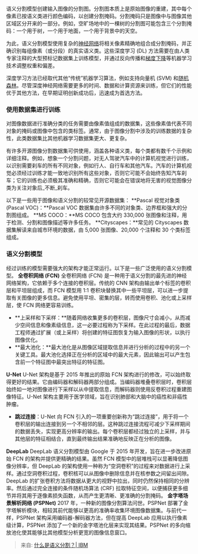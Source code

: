 语义分割模型创建输入图像的分割图。分割图本质上是原始图像的重建，其中每个像素已按语义类进行颜色编码，以创建分割掩码。分割掩码只是图像中与图像其他区域区分开来的一部分。例如，空旷场地中的一棵树的分割图可能包含三个分割掩码：一个用于树，一个用于地面，一个用于背景中的天空。

为此，语义分割模型使用复杂的[神经网络](https://www.ibm.com/cn-zh/topics/neural-networks)将相关像素精确地组合成分割掩码，并正确识别每组像素（或分段）的真实语义类。这些深度学习 (DL) 方法需要在由人类专家注释的大型预标记数据集上训练模型，并通过反向传播和[梯度下降](https://www.ibm.com/cn-zh/topics/gradient-descent)等机器学习技术调整权重和偏差。

深度学习方法已经取代其他“传统”机器学习算法，例如支持向量机 (SVM) 和[随机森林](https://www.ibm.com/cn-zh/topics/random-forest)。尽管深度神经网络需要更多的时间、数据和计算资源来训练，但它们的性能优于其他方法，在早期证明创新成功后，迅速成为首选方法。

### 使用数据集进行训练
对图像数据进行准确分类的任务需要由像素值组成的数据集，这些像素值代表不同对象的掩码或图像中包含的类标签。通常，由于图像分割中涉及的训练数据的复杂性，此类数据集比其他机器学习数据集更大、更复杂。

有许多开源图像分割数据集可供使用，涵盖各种语义类，每个类都有数千个示例和详细注释。例如，想象一个分割问题，对无人驾驶汽车中的计算机视觉进行训练，以识别需要刹车的所有不同对象，例如行人、自行车和其他汽车。汽车的计算机视觉必须经过训练才能一致地识别所有这些对象，否则它可能不会始终告知汽车刹车；它的训练也必须极其准确和精确，否则它可能会在错误地将无害的视觉图像分类为关注对象后_不断_刹车。

以下是一些用于图像和语义分割的较常见开源数据集：
**Pascal 视觉对象类 (Pascal VOC)：**Pascal VOC 数据集由许多不同的对象类、边界框和强大的分割图组成。
**MS COCO：**MS COCO 包含大约 330,000 张图像和注释，用于检测、分割和图像描述等许多任务。
**Cityscapes：**常见的 Cityscapes 数据集解读来自城市环境的数据，由 5,000 张图像、20,000 个注释和 30 个类标签组成。
### 语义分割模型
经过训练的模型需要强大的架构才能正常运行。以下是一些广泛使用的语义分割模型。
**全卷积网络 (FCN)**
全卷积网络 (FCN) 是一种用于语义分割的最先进的神经网络架构，它依赖于多个连接的卷积层。传统的 CNN 架构由输出单个标签的卷积层和平坦层组成，而 FCN 模型用 1:1 卷积块替换其中一些平坦层，可以进一步提取有关图像的更多信息。避免使用平坦、密集的层，转而使用卷积、池化或上采样层，使 FCN 网络更容易训练。

- **上采样和下采样：**随着网络收集更多的卷积层，图像尺寸会减小，从而减少空间信息和像素级信息，这一必要过程称为下采样。在此过程的最后，数据工程师通过扩展（或上采样）将创建的特征图恢复为输入图像的形状，以执行图像优化。
- **最大池化：**最大池化是从图像区域提取信息并进行分析的过程中的另一个关键工具。最大池化选择正在分析的区域中的最大元素，因此输出可以产生包含前一个特征图中最突出特征的特征图。

**U-Net**
U-Net 架构是基于 2015 年推出的原始 FCN 架构进行的修改，可以始终取得更好的结果。它由编码器和解码器两部分组成。当编码器堆叠卷积层时，卷积层始终如一地对图像进行下采样以从中提取信息，而解码器则使用反卷积过程重建图像特征。U-Net 架构主要用于医学领域，旨在识别肺部和大脑中的癌性和非癌性肿瘤。

- **跳过连接**：U-Net 向 FCN 引入的一项重要创新称为“跳过连接”，用于将一个卷积层的输出连接到另一个不相邻的层。这种跳过连接流程可减少下采样期间的数据丢失，实现更高分辨率的输出。每个卷积层都经过独立的上采样，并与其他层的特征相结合，直到最终输出结果准确地反映正在分析的图像。

**DeepLab**
DeepLab 语义分割模型由 Google 于 2015 年开发，旨在进一步改进原始 FCN 的架构并提供更精确的结果。虽然 FCN 模型中的层堆栈可以显著降低图像分辨率，但 DeepLab 的架构使用一种称为“空洞卷积”的过程来对数据进行上采样。通过空洞卷积过程，卷积核可以从图像中删除信息并在核参数之间留出间隙。
DeepLab 的扩张卷积方法将数据从更大的视野中拉出，同时仍然保持相同的分辨率。然后通过完全连接的条件随机场算法 (CRF) 拉取特征空间，以便捕获更多细节并将其用于逐像素损失函数，从而产生更清晰、更准确的分割掩码。
**金字塔场景解析网络 (PSPNet)**
2017 年，一种新的图像分割算法问世。PSPNet 部署了金字塔解析模块，相较其前代能够以更高的准确率收集环境图像数据集。与前代一样，PSPNet 架构采用编码器-解码器方法，但在提高 DeepLab 应用以执行像素级计算，PSPNet 添加了一个新的金字塔池化层来实现其结果。PSPNet 的多向缩放池化使其能够比其他模型分析更宽的图像信息窗口。

> 来自: [什么是语义分割？| IBM](https://www.ibm.com/cn-zh/topics/semantic-segmentation)

